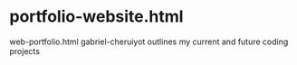 # portfolio-website.html
web-portfolio.html
gabriel-cheruiyot
outlines my current and future coding projects
